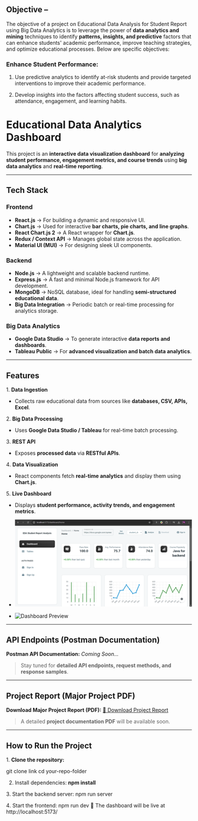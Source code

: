 ## Objective – 
The objective of a project on Educational Data Analysis for Student Report
using Big Data Analytics is to leverage the power of **data analytics and mining** techniques to
identify **patterns, insights, and predictive** factors that can enhance students' academic
performance, improve teaching strategies, and optimize educational processes. Below are
specific objectives:
### Enhance Student Performance:
1. Use predictive analytics to identify at-risk students and provide targeted
interventions to improve their academic performance.

2. Develop insights into the factors affecting student success, such as attendance,
engagement, and learning habits.

# Educational Data Analytics Dashboard

This project is an **interactive data visualization dashboard** for **analyzing student performance, engagement metrics, and course trends** using **big data analytics** and **real-time reporting**.

---

## Tech Stack

### **Frontend**
- **React.js** → For building a dynamic and responsive UI.
- **Chart.js** → Used for interactive **bar charts, pie charts, and line graphs**.
- **React Chart.js 2** → A React wrapper for **Chart.js**.
- **Redux / Context API** → Manages global state across the application.
- **Material UI (MUI)** → For designing sleek UI components.

### **Backend**
- **Node.js** → A lightweight and scalable backend runtime.
- **Express.js** → A fast and minimal Node.js framework for API development.
- **MongoDB** → NoSQL database, ideal for handling **semi-structured educational data**.
- **Big Data Integration** → Periodic batch or real-time processing for analytics storage.

### **Big Data Analytics**
- **Google Data Studio** → To generate interactive **data reports and dashboards**.
- **Tableau Public** → For **advanced visualization and batch data analytics**.

---

##  Features

1️. **Data Ingestion**
   - Collects raw educational data from sources like **databases, CSV, APIs, Excel**.

2️. **Big Data Processing**
   - Uses **Google Data Studio / Tableau** for real-time batch processing.

3️. **REST API**
   - Exposes **processed data** via **RESTful APIs**.

4️. **Data Visualization**
   - React components fetch **real-time analytics** and display them using **Chart.js**.

5️. **Live Dashboard**
   - Displays **student performance, activity trends, and engagement metrics**.

   - ![Dashboard Preview](https://raw.githubusercontent.com/Harsh7258/EDA-Student-Report-Analysis/main/public/img/pic1.png)
   - ![Dashboard Preview](public/img/pic2.png)

---

## API Endpoints (Postman Documentation)
 **Postman API Documentation:** _Coming Soon..._

> Stay tuned for **detailed API endpoints, request methods, and response samples**.

---

## Project Report (Major Project PDF)
 **Download Major Project Report (PDF):** [📄 Download Project Report](public/major_project_final_.pdf)

>  A detailed **project documentation PDF** will be available soon.

---

##  How to Run the Project

1️. **Clone the repository:**
  
   git clone link
   cd your-repo-folder

2. Install dependencies:
 **npm install**
   
3️. Start the backend server:
npm run server

4️. Start the frontend:
npm run dev
🚀 The dashboard will be live at http://localhost:5173/

